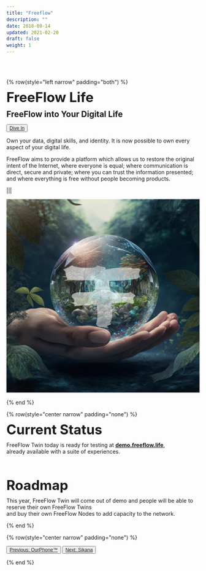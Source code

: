 ```yaml
---
title: "Freeflow"
description: ""
date: 2018-09-14
updated: 2021-02-20
draft: false
weight: 1
---
```


<div class="container mx-auto">

<br>
<br>

<!-- section 1 intro -->

{% row(style="left narrow" padding="both") %}

<span style="font-size:2.5em; font-weight:bold; line-height:1em;"> FreeFlow Life</span>

<span style="font-size:1.5em; font-weight:bold; line-height:1.2em;"> FreeFlow into Your Digital Life</span>

<button style="font-size:0.9em">[Dive In](https://freeflow.life)</button>

<p>
Own your data, digital skills, and identity. It is now possible to own every aspect of your digital life.

FreeFlow aims to provide a platform which allows us to restore the original intent of the Internet, where everyone is equal; where communication is direct, secure and private; where you can trust the information presented; and where everything is free without people becoming products.
</p>

|||

![image](img/ff.png#medium#mx-auto)

{% end %}

<!-- section 2 status -->

{% row(style="center narrow" padding="none") %}

<span style="font-size:2.5em; font-weight:bold; line-height:1em;"> Current Status</span>


FreeFlow Twin today is ready for testing at <u>[**demo.freeflow.life**](https://demo.freeflow.life)</u>, <br>already available with a suite of experiences.


<br>
<br>

<span style="font-size:2.5em; font-weight:bold; line-height:1em;"> Roadmap</span>

<p>
This year, FreeFlow Twin will come out of demo and people will be able to reserve their own FreeFlow Twins <br>and buy their own FreeFlow Nodes to add capacity to the network.
</p>

{% end %}

{% row(style="center narrow" padding="none") %}


<button style="font-size:0.9em">[Previous: OurPhone™](/projects/ourphone)</button>
<button style="font-size:0.9em">[Next: Sikana](/projects/sikana)</button>

{% end %}

<div>